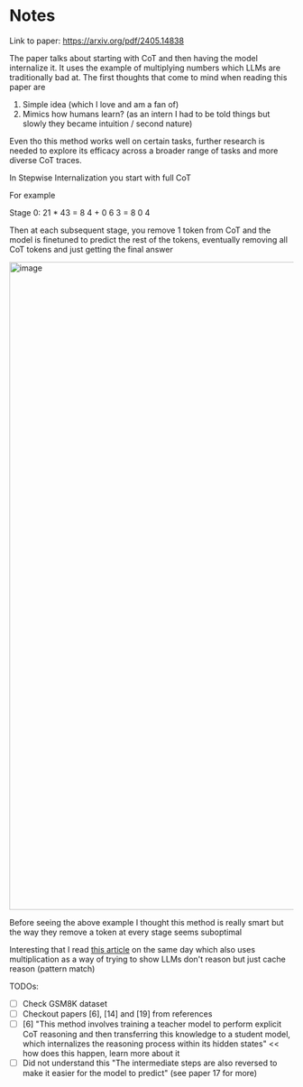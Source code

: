 # Notes

Link to paper: https://arxiv.org/pdf/2405.14838

The paper talks about starting with CoT and then having the model internalize it. It uses the example of multiplying numbers which LLMs are traditionally bad at.
The first thoughts that come to mind when reading this paper are

1) Simple idea (which I love and am a fan of)
2) Mimics how humans learn? (as an intern I had to be told things but slowly they became intuition / second nature)

Even tho this method works well on certain tasks, further research is needed to explore its efficacy across a broader range of tasks and more diverse CoT traces.

In Stepwise Internalization you start with full CoT

For example

Stage 0: 21 * 43 = 8 4 + 0 6 3 = 8 0 4

Then at each subsequent stage, you remove 1 token from CoT and the model is finetuned to predict the rest of the tokens, eventually removing all CoT tokens and just getting the final answer

<img width="1149" alt="image" src="https://github.com/user-attachments/assets/94244619-825d-44c8-9af1-d7f7a1ca2a9f">

Before seeing the above example I thought this method is really smart but the way they remove a token at every stage seems suboptimal

Interesting that I read [this article](https://www.answer.ai/posts/2024-07-25-transformers-as-matchers.html) on the same day which also uses multiplication as a way of trying to show LLMs don't reason but just cache reason (pattern match)

TODOs:
- [ ] Check GSM8K dataset
- [ ] Checkout papers [6], [14] and [19] from references
- [ ] [6] "This method involves training a teacher model to perform explicit CoT reasoning and then transferring this knowledge to a student model, which internalizes the reasoning process within its hidden states" << how does this happen, learn more about it
- [ ] Did not understand this "The intermediate steps are also reversed to make it easier for the model to predict" (see paper 17 for more)
